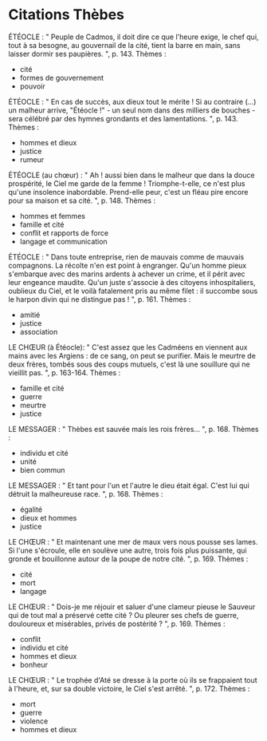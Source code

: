 # Citations Thèbes

ÉTÉOCLE : " Peuple de Cadmos, il doit dire ce que l'heure exige, le chef qui, tout à sa besogne, au gouvernail de la cité, tient la barre en main, sans laisser dormir ses paupières. ", p. 143.
Thèmes :

- cité
- formes de gouvernement
- pouvoir

ÉTÉOCLE : " En cas de succès, aux dieux tout le mérite ! Si au contraire (…) un malheur arrive, "Étéocle !" - un seul nom dans des milliers de bouches - sera célébré par des hymnes grondants et des lamentations. ", p. 143.
Thèmes :

- hommes et dieux
- justice
- rumeur

ÉTÉOCLE (au chœur) : " Ah ! aussi bien dans le malheur que dans la douce prospérité, le Ciel me garde de la femme ! Triomphe-t-elle, ce n'est plus qu'une insolence inabordable. Prend-elle peur, c'est un fléau pire encore pour sa maison et sa cité. ", p. 148.
Thèmes :

- hommes et femmes
- famille et cité
- conflit et rapports de force
- langage et communication

ÉTÉOCLE : " Dans toute entreprise, rien de mauvais comme de mauvais compagnons. La récolte n'en est point à engranger. Qu'un homme pieux s'embarque avec des marins ardents à achever un crime, et il périt avec leur engeance maudite. Qu'un juste s'associe à des citoyens inhospitaliers, oublieux du Ciel, et le voilà fatalement pris au même filet : il succombe sous le harpon divin qui ne distingue pas ! ", p. 161.
Thèmes :

- amitié
- justice
- association

LE CHŒUR (à Étéocle): " C'est assez que les Cadméens en viennent aux mains avec les Argiens : de ce sang, on peut se purifier. Mais le meurtre de deux frères, tombés sous des coups mutuels, c'est là une souillure qui ne vieillit pas. ", p. 163-164.
Thèmes :

- famille et cité
- guerre
- meurtre
- justice

LE MESSAGER : " Thèbes est sauvée mais les rois frères… ", p. 168.
Thèmes :

- individu et cité
- unité
- bien commun

LE MESSAGER : " Et tant pour l'un et l'autre le dieu était égal. C'est lui qui détruit la malheureuse race. ", p. 168.
Thèmes :

- égalité
- dieux et hommes
- justice

LE CHŒUR : " Et maintenant une mer de maux vers nous pousse ses lames. Si l'une s'écroule, elle en soulève une autre, trois fois plus puissante, qui gronde et bouillonne autour de la poupe de notre cité. ", p. 169.
Thèmes :

- cité
- mort
- langage

LE CHŒUR : " Dois-je me réjouir et saluer d'une clameur pieuse le Sauveur qui de tout mal a préservé cette cité ? Ou pleurer ses chefs de guerre, douloureux et misérables, privés de postérité ? ", p. 169.
Thèmes :

- conflit
- individu et cité
- hommes et dieux
- bonheur

LE CHŒUR : " Le trophée d'Até se dresse à la porte où ils se frappaient tout à l'heure, et, sur sa double victoire, le Ciel s'est arrêté. ", p. 172.
Thèmes :

- mort
- guerre
- violence
- hommes et dieux
